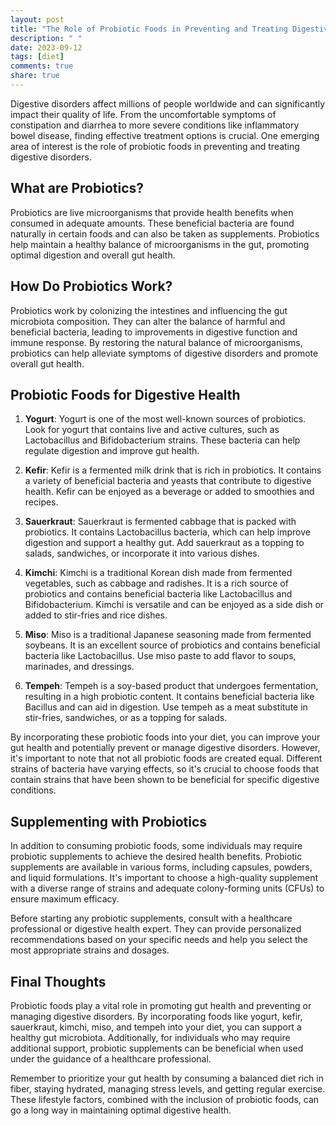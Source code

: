 ```yaml
---
layout: post
title: "The Role of Probiotic Foods in Preventing and Treating Digestive Disorders"
description: " "
date: 2023-09-12
tags: [diet]
comments: true
share: true
---
```


Digestive disorders affect millions of people worldwide and can significantly impact their quality of life. From the uncomfortable symptoms of constipation and diarrhea to more severe conditions like inflammatory bowel disease, finding effective treatment options is crucial. One emerging area of interest is the role of probiotic foods in preventing and treating digestive disorders.

## What are Probiotics?

Probiotics are live microorganisms that provide health benefits when consumed in adequate amounts. These beneficial bacteria are found naturally in certain foods and can also be taken as supplements. Probiotics help maintain a healthy balance of microorganisms in the gut, promoting optimal digestion and overall gut health.

## How Do Probiotics Work?

Probiotics work by colonizing the intestines and influencing the gut microbiota composition. They can alter the balance of harmful and beneficial bacteria, leading to improvements in digestive function and immune response. By restoring the natural balance of microorganisms, probiotics can help alleviate symptoms of digestive disorders and promote overall gut health.

## Probiotic Foods for Digestive Health

1. **Yogurt**: Yogurt is one of the most well-known sources of probiotics. Look for yogurt that contains live and active cultures, such as Lactobacillus and Bifidobacterium strains. These bacteria can help regulate digestion and improve gut health.

2. **Kefir**: Kefir is a fermented milk drink that is rich in probiotics. It contains a variety of beneficial bacteria and yeasts that contribute to digestive health. Kefir can be enjoyed as a beverage or added to smoothies and recipes.

3. **Sauerkraut**: Sauerkraut is fermented cabbage that is packed with probiotics. It contains Lactobacillus bacteria, which can help improve digestion and support a healthy gut. Add sauerkraut as a topping to salads, sandwiches, or incorporate it into various dishes.

4. **Kimchi**: Kimchi is a traditional Korean dish made from fermented vegetables, such as cabbage and radishes. It is a rich source of probiotics and contains beneficial bacteria like Lactobacillus and Bifidobacterium. Kimchi is versatile and can be enjoyed as a side dish or added to stir-fries and rice dishes.

5. **Miso**: Miso is a traditional Japanese seasoning made from fermented soybeans. It is an excellent source of probiotics and contains beneficial bacteria like Lactobacillus. Use miso paste to add flavor to soups, marinades, and dressings.

6. **Tempeh**: Tempeh is a soy-based product that undergoes fermentation, resulting in a high probiotic content. It contains beneficial bacteria like Bacillus and can aid in digestion. Use tempeh as a meat substitute in stir-fries, sandwiches, or as a topping for salads.

By incorporating these probiotic foods into your diet, you can improve your gut health and potentially prevent or manage digestive disorders. However, it's important to note that not all probiotic foods are created equal. Different strains of bacteria have varying effects, so it's crucial to choose foods that contain strains that have been shown to be beneficial for specific digestive conditions.

## Supplementing with Probiotics

In addition to consuming probiotic foods, some individuals may require probiotic supplements to achieve the desired health benefits. Probiotic supplements are available in various forms, including capsules, powders, and liquid formulations. It's important to choose a high-quality supplement with a diverse range of strains and adequate colony-forming units (CFUs) to ensure maximum efficacy.

Before starting any probiotic supplements, consult with a healthcare professional or digestive health expert. They can provide personalized recommendations based on your specific needs and help you select the most appropriate strains and dosages.

## Final Thoughts

Probiotic foods play a vital role in promoting gut health and preventing or managing digestive disorders. By incorporating foods like yogurt, kefir, sauerkraut, kimchi, miso, and tempeh into your diet, you can support a healthy gut microbiota. Additionally, for individuals who may require additional support, probiotic supplements can be beneficial when used under the guidance of a healthcare professional.

Remember to prioritize your gut health by consuming a balanced diet rich in fiber, staying hydrated, managing stress levels, and getting regular exercise. These lifestyle factors, combined with the inclusion of probiotic foods, can go a long way in maintaining optimal digestive health.